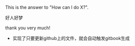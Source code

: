 This is the answer to "How can I do X?".

好人好梦

thank you very much!

- 实现了只要更新github上的文件，就会自动触发gitbook生成
